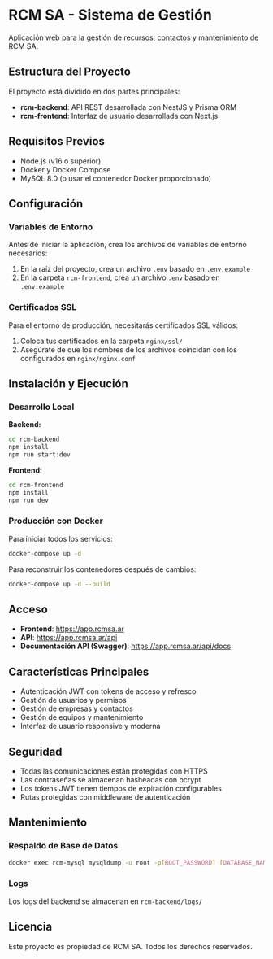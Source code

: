 # RCM SA - Sistema de Gestión

Aplicación web para la gestión de recursos, contactos y mantenimiento de RCM SA.

## Estructura del Proyecto

El proyecto está dividido en dos partes principales:

- **rcm-backend**: API REST desarrollada con NestJS y Prisma ORM
- **rcm-frontend**: Interfaz de usuario desarrollada con Next.js

## Requisitos Previos

- Node.js (v16 o superior)
- Docker y Docker Compose
- MySQL 8.0 (o usar el contenedor Docker proporcionado)

## Configuración

### Variables de Entorno

Antes de iniciar la aplicación, crea los archivos de variables de entorno necesarios:

1. En la raíz del proyecto, crea un archivo `.env` basado en `.env.example`
2. En la carpeta `rcm-frontend`, crea un archivo `.env` basado en `.env.example`

### Certificados SSL

Para el entorno de producción, necesitarás certificados SSL válidos:

1. Coloca tus certificados en la carpeta `nginx/ssl/`
2. Asegúrate de que los nombres de los archivos coincidan con los configurados en `nginx/nginx.conf`

## Instalación y Ejecución

### Desarrollo Local

**Backend:**

```bash
cd rcm-backend
npm install
npm run start:dev
```

**Frontend:**

```bash
cd rcm-frontend
npm install
npm run dev
```

### Producción con Docker

Para iniciar todos los servicios:

```bash
docker-compose up -d
```

Para reconstruir los contenedores después de cambios:

```bash
docker-compose up -d --build
```

## Acceso

- **Frontend**: https://app.rcmsa.ar
- **API**: https://app.rcmsa.ar/api
- **Documentación API (Swagger)**: https://app.rcmsa.ar/api/docs

## Características Principales

- Autenticación JWT con tokens de acceso y refresco
- Gestión de usuarios y permisos
- Gestión de empresas y contactos
- Gestión de equipos y mantenimiento
- Interfaz de usuario responsive y moderna

## Seguridad

- Todas las comunicaciones están protegidas con HTTPS
- Las contraseñas se almacenan hasheadas con bcrypt
- Los tokens JWT tienen tiempos de expiración configurables
- Rutas protegidas con middleware de autenticación

## Mantenimiento

### Respaldo de Base de Datos

```bash
docker exec rcm-mysql mysqldump -u root -p[ROOT_PASSWORD] [DATABASE_NAME] > backup.sql
```

### Logs

Los logs del backend se almacenan en `rcm-backend/logs/`

## Licencia

Este proyecto es propiedad de RCM SA. Todos los derechos reservados.